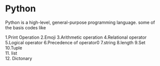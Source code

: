 # Python
Python is a high-level, general-purpose programming language. some of the basis codes like  

1.Print Operation 
2.Emoji 
3.Arithmetic operation 
4.Relational operator 
5.Logical operator 
6.Precedence of operator0 
7.string 
8.length 
9.Set 
10.Tuple  
11. list  
12. Dictonary
